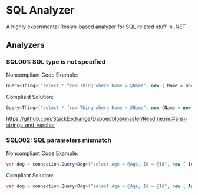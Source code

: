 # SQL Analyzer

A highly experimental Roslyn-based analyzer for SQL related stuff in .NET


## Analyzers

### SQL001: SQL type is not specified

Noncompliant Code Example:  
```csharp
Query<Thing>("select * from Thing where Name = @Name", new { Name = abcde });
```

Compliant Solution:  
```csharp
Query<Thing>("select * from Thing where Name = @Name", new {Name = new DbString { Value = "abcde", IsFixedLength = true, Length = 10, IsAnsi = true }});
```

https://github.com/StackExchange/Dapper/blob/master/Readme.md#ansi-strings-and-varchar


### SQL002: SQL parameters mismatch

Noncompliant Code Example:  
```csharp
var dog = connection.Query<Dog>("select Age = @Age, Id = @Id", new { Id = guid });
```

Compliant Solution:  
```csharp
var dog = connection.Query<Dog>("select Age = @Age, Id = @Id", new { Age = (int?)null, Id = guid });
```
